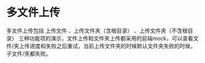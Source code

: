 # 多文件上传

多文件上传包括 上传文件 、上传文件夹（含根目录） 、上传文件夹（不含根目录） 三种功能项的演示，文件上传和文件夹上传都采用的前端mock，可以查看文件/夹上传进度和失败之后重试，当前上传文件夹的时候默认文件夹失败的时候，子文件/夹都失败。

